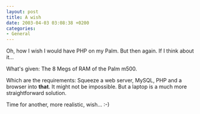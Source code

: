 ```yaml
---
layout: post
title: A wish
date: 2003-04-03 03:08:38 +0200
categories:
- General
---
```

Oh, how I wish I would have PHP on my Palm. But then again. If I think about it...

What's given: The 8 Megs of RAM of the Palm m500.

Which are the requirements: Squeeze a web server, MySQL, PHP and a browser into <b>that</b>. It might not be impossible. But a laptop is a much more straightforward solution.

Time for another, more realistic, wish... :-)
